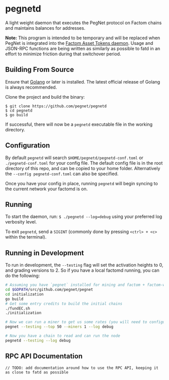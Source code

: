 # pegnetd

A light weight daemon that executes the PegNet protocol on Factom chains and maintains balances for addresses.

**Note:** This program is intended to be temporary and will be replaced when PegNet is integrated into the [Factom Asset Tokens daemon](https://github.com/Factom-Asset-Tokens/fatd). Usage and JSON-RPC functions are being written as similarly as possible to fatd in an effort to minimize friction during that switchover period.

## Building From Source

Ensure that [Golang](https://golang.org/) or later is installed. The latest official release of Golang is always recommended.

Clone the project and build the binary:
```
$ git clone https://github.com/pegnet/pegnetd
$ cd pegnetd
$ go build
```

If successful, there will now be a `pegnetd` executable file in the working directory.

## Configuration

By default `pegnetd` will search `$HOME/pegnetd/pegnetd-conf.toml` or `./pegnetd-conf.toml` for your config file. The default config file is in the root directory of this repo, and can be copied to your home folder. Alternatively the `--config pegnetd-conf.toml` can also be specified. 

Once you have your config in place, running `pegnetd` will begin syncing to the current network your factomd is on.

## Running

To start the daemon, run: `$ ./pegnetd --log=debug` using your preferred log verbosity level.

To exit `pegnetd`, send a `SIGINT` (commonly done by pressing `<ctrl> + <c>` within the terminal).

## Running in Development

To run in development, the `--testing` flag will set the activation heights to 0, and grading versions to 2. So if you have a local factomd running, you can do the following:

```bash
# Assuming you have `pegnet` installed for mining and factom + factom-walletd running
cd $GOPATH/src/github.com/pegnet/pegnet
cd initialization
go build
# Get some entry credits to build the initial chains
./fundEC.sh
./initialization

# Now we can run a miner to get us some rates (you will need to configure a miner)
pegnet --testing --top 50 --miners 1 --log debug

# Now you have a chain to read and can run the node
pegnetd --testing --log debug
```

## RPC API Documentation

`// TODO: add documentation around how to use the RPC API, keeping it as close to fatd as possible`
